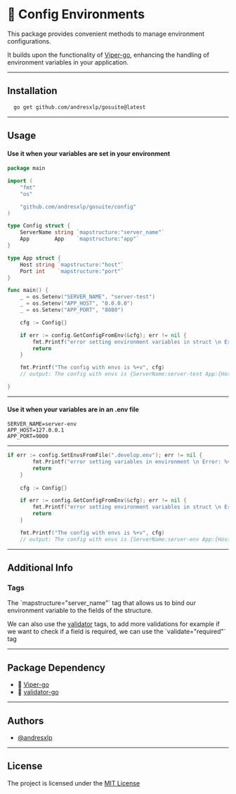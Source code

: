 
# 🔐 Config Environments



This package provides convenient methods to manage environment configurations.

It builds upon the functionality of [Viper-go](https://github.com/spf13/viper), enhancing the handling of environment variables in your application.

---
## Installation

```bash
  go get github.com/andresxlp/gosuite@latest
```
---
## Usage

#### Use it when your variables are set in your environment

```go
package main

import (
	"fmt"
	"os"

	"github.com/andresxlp/gosuite/config"
)

type Config struct {
	ServerName string `mapstructure:"server_name"`
	App        App    `mapstructure:"app"`
}

type App struct {
	Host string `mapstructure:"host"`
	Port int    `mapstructure:"port"`
}

func main() {
	_ = os.Setenv("SERVER_NAME", "server-test")
	_ = os.Setenv("APP_HOST", "0.0.0.0")
	_ = os.Setenv("APP_PORT", "8080")

	cfg := Config{}

	if err := config.GetConfigFromEnv(&cfg); err != nil {
		fmt.Printf("error setting environment variables in struct \n Error: %v", err)
		return
	}

	fmt.Printf("The config with envs is %+v", cfg)
	// output: The config with envs is {ServerName:server-test App:{Host:0.0.0.0 Port:8080}}

}

```
---
#### Use it when your variables are in an .env file

```env
SERVER_NAME=server-env
APP_HOST=127.0.0.1
APP_PORT=9000
```
---
```go
if err := config.SetEnvsFromFile(".develop.env"); err != nil {
		fmt.Printf("error setting variables in environment \n Error: %v", err)
		return
	}
	
	cfg := Config{}

	if err := config.GetConfigFromEnv(&cfg); err != nil {
		fmt.Printf("error setting environment variables in struct \n Error: %v", err)
		return
	}

	fmt.Printf("The config with envs is %+v", cfg)
	// output: The config with envs is {ServerName:server-env App:{Host:127.0.0.1 Port:9000}}
```
---
## Additional Info

### Tags

The \`mapstructure="server_name"\` tag that allows us to bind our environment variable to the fields of the structure.

We can also use the [validator](https://github.com/go-playground/validator) tags, to add more validations for example if we want to check if a field is required, we can use the \`validate="required"\` tag

---
## Package Dependency

- 🐍 [Viper-go](https://github.com/spf13/viper)
- 🐹 [validator-go](https://github.com/go-playground/validator)

---
## Authors

- [@andresxlp](https://www.github.com/andresxlp)

---
## License

The project is licensed under the [MIT License](https://choosealicense.com/licenses/mit/)

